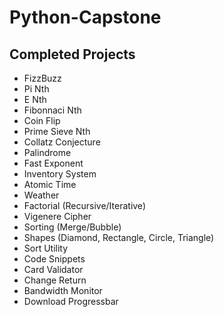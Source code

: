 # Python-Capstone

## Completed Projects

- FizzBuzz
- Pi Nth
- E Nth
- Fibonnaci Nth
- Coin Flip
- Prime Sieve Nth
- Collatz Conjecture
- Palindrome
- Fast Exponent
- Inventory System
- Atomic Time
- Weather
- Factorial (Recursive/Iterative)
- Vigenere Cipher
- Sorting (Merge/Bubble)
- Shapes (Diamond, Rectangle, Circle, Triangle)
- Sort Utility
- Code Snippets
- Card Validator
- Change Return
- Bandwidth Monitor
- Download Progressbar